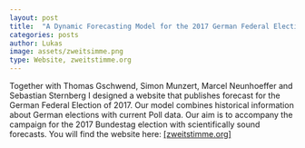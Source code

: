 ```yaml
---
layout: post
title:  "A Dynamic Forecasting Model for the 2017 German Federal Election"
categories: posts
author: Lukas
image: assets/zweitsimme.png
type: Website, zweitstimme.org
---
```


Together with Thomas Gschwend, Simon Munzert, Marcel Neunhoeffer and Sebastian Sternberg I designed a website that publishes forecast for the German Federal Election of 2017. Our model combines historical information about German elections with current Poll data. Our aim is to accompany the campaign for the 2017 Bundestag election with scientifically sound forecasts. You will find the website here: <a href="http://zweitstimme.org">[zweitstimme.org] </a>